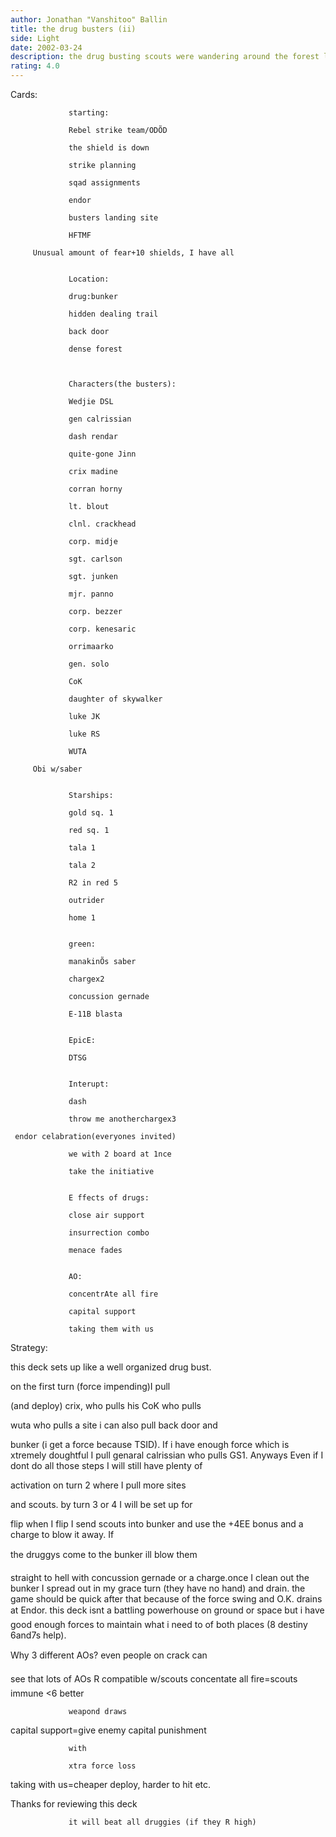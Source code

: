 ```yaml
---
author: Jonathan "Vanshitoo" Ballin
title: the drug busters (ii)
side: Light
date: 2002-03-24
description: the drug busting scouts were wandering around the forest looking for grow ops when they found a drug bunker/meth lab. they entered through the back door and blew it up
rating: 4.0
---
```

Cards: 

                 starting: 
                 Rebel strike team/ODÕD 
                 the shield is down 
                 strike planning 
                 sqad assignments 
                 endor 
                 busters landing site 
                 HFTMF 
	     Unusual amount of fear+10 shields, I have all

                 Location: 
                 drug:bunker 
                 hidden dealing trail 
                 back door 
                 dense forest 


                 Characters(the busters): 
                 Wedjie DSL 
                 gen calrissian 
                 dash rendar 
                 quite-gone Jinn 
                 crix madine 
                 corran horny 
                 lt. blout 
                 clnl. crackhead 
                 corp. midje 
                 sgt. carlson 
                 sgt. junken 
                 mjr. panno 
                 corp. bezzer 
                 corp. kenesaric 
                 orrimaarko 
                 gen. solo 
                 CoK 
                 daughter of skywalker 
                 luke JK 
                 luke RS 
                 WUTA
	     Obi w/saber 

                 Starships: 
                 gold sq. 1 
                 red sq. 1 
                 tala 1 
                 tala 2 
                 R2 in red 5 
                 outrider 
                 home 1 

                 green: 
                 manakinÕs saber 
                 chargex2 
                 concussion gernade 
                 E-11B blasta 

                 EpicE: 
                 DTSG 

                 Interupt: 
                 dash 
                 throw me anotherchargex3 
     endor celabration(everyones invited) 
                 we with 2 board at 1nce
                 take the initiative 

                 E ffects of drugs: 
                 close air support 
                 insurrection combo
                 menace fades 

                 AO: 
                 concentrAte all fire 
                 capital support 
                 taking them with us 


Strategy: 

this deck sets up like a well organized drug bust. 
on the first turn (force impending)I pull 
(and deploy) crix, who pulls his CoK who pulls
wuta who pulls a site i can also pull back door and
bunker (i get a force because TSID). If i have enough force which is xtremely doughtful I pull genaral calrissian who pulls GS1. Anyways Even if I dont do all those steps I will still have plenty of 
activation on turn 2 where I pull more sites 
  and scouts. by turn 3 or 4 I will be set up for 
  flip when I flip I send scouts into bunker and use the +4EE bonus and a charge to blow it away. If
 the druggys come to the bunker ill blow them
 straight to hell with concussion gernade or a charge.once I clean out the bunker I spread out in my grace turn (they have no hand) and drain. the game should be quick after that because of the force swing and O.K.  drains at Endor. this deck isnt a battling powerhouse on ground or space but i have good enough forces to maintain what i need to of both places (8 destiny 6and7s help). 
 Why 3 different AOs? even people on crack can 
 see that lots of AOs R compatible w/scouts   concentate all fire=scouts immune <6 better 
                 weapond draws 
 capital support=give enemy capital punishment
                 with 
                 xtra force loss 
  taking with us=cheaper deploy, harder to hit etc. 



 Thanks for reviewing this deck 
                 it will beat all druggies (if they R high) 